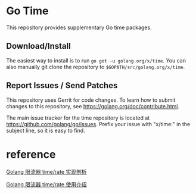 # Go Time

This repository provides supplementary Go time packages.

## Download/Install

The easiest way to install is to run `go get -u golang.org/x/time`. You can
also manually git clone the repository to `$GOPATH/src/golang.org/x/time`.

## Report Issues / Send Patches

This repository uses Gerrit for code changes. To learn how to submit changes to
this repository, see https://golang.org/doc/contribute.html.

The main issue tracker for the time repository is located at
https://github.com/golang/go/issues. Prefix your issue with "x/time:" in the
subject line, so it is easy to find.

# reference

[Golang 限流器 time/rate 实现剖析](https://www.cyhone.com/articles/analisys-of-golang-rate/)

[Golang 限流器 time/rate 使用介绍](https://www.cyhone.com/articles/usage-of-golang-rate/)